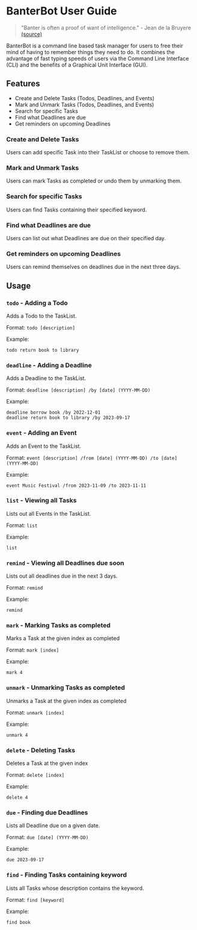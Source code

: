 # BanterBot User Guide
>"Banter is often a proof of want of intelligence." - Jean de la Bruyere [(source)](https://www.azquotes.com/quotes/topics/banter.html)

BanterBot is a command line based task manager for users to free their mind of having to remember things they need to do. 
It combines the advantage of fast typing speeds of users via the Command Line Interface (CLI) and the benefits of a Graphical
Unit Interface (GUI).

## Features 

- Create and Delete Tasks (Todos, Deadlines, and Events)
- Mark and Unmark Tasks (Todos, Deadlines, and Events)
- Search for specific Tasks
- Find what Deadlines are due
- Get reminders on upcoming Deadlines

### Create and Delete Tasks

Users can add specific Task into their TaskList or choose to remove them.

### Mark and Unmark Tasks

Users can mark Tasks as completed or undo them by unmarking them.

### Search for specific Tasks

Users can find Tasks containing their specified keyword.

### Find what Deadlines are due

Users can list out what Deadlines are due on their specified day.

### Get reminders on upcoming Deadlines

Users can remind themselves on deadlines due in the next three days.

## Usage

### `todo` - Adding a Todo

Adds a Todo to the TaskList.

Format: `todo [description]`

Example:
```
todo return book to library
```

### `deadline` - Adding a Deadline

Adds a Deadline to the TaskList.

Format: `deadline [description] /by [date] (YYYY-MM-DD)`

Example:
```
deadline borrow book /by 2022-12-01
deadline return book to library /by 2023-09-17
```
### `event` - Adding an Event

Adds an Event to the TaskList.

Format: `event [description] /from [date] (YYYY-MM-DD) /to [date]
(YYYY-MM-DD)`

Example:
```
event Music Festival /from 2023-11-09 /to 2023-11-11
```

### `list` - Viewing all Tasks

Lists out all Events in the TaskList.

Format: `list`

Example:
```
list
```

### `remind` - Viewing all Deadlines due soon

Lists out all deadlines due in the next 3 days.

Format: `remind`

Example:
```
remind
```

### `mark` - Marking Tasks as completed

Marks a Task at the given index as completed

Format: `mark [index]`

Example:
```
mark 4
```

### `unmark` - Unmarking Tasks as completed

Unmarks a Task at the given index as completed

Format: `unmark [index]`

Example:
```
unmark 4
```

### `delete` - Deleting Tasks

Deletes a Task at the given index

Format: `delete [index]`

Example:
```
delete 4
```

### `due` - Finding due Deadlines

Lists all Deadline due on a given date.

Format: `due [date] (YYYY-MM-DD)`

Example:
```
due 2023-09-17
```

### `find` - Finding Tasks containing keyword

Lists all Tasks whose description contains the keyword.

Format: `find [keyword]`

Example:
```
find book
```